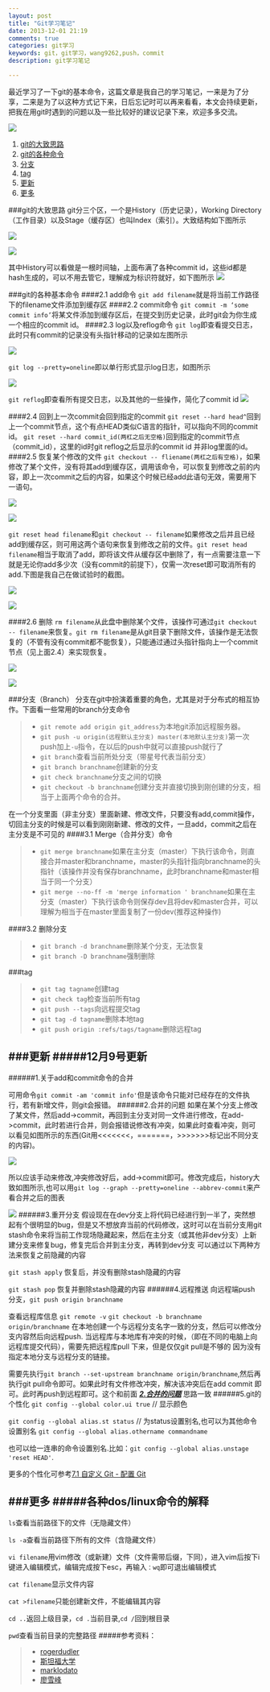 ```yaml
---
layout: post
title: "Git学习笔记"
date: 2013-12-01 21:19
comments: true
categories: git学习
keywords: git，git学习，wang9262,push，commit
description: git学习笔记

---
```


   最近学习了一下git的基本命令，这篇文章是我自己的学习笔记，一来是为了分享，二来是为了以这种方式记下来，日后忘记时可以再来看看，本文会持续更新，把我在用git时遇到的问题以及一些比较好的建议记录下来，欢迎多多交流。
<!--more-->  
![](/images/blogimg/git/git.png) 


1. [git的大致思路](#1)
2. [git的各种命令](#2)
3. [分支](#3)
4. [tag](#4)
5. [更新](#5)
6. [更多](#6)


###<a id="1"></a>git的大致思路
   git分三个区，一个是History（历史记录），Working Directory（工作目录）以及Stage（缓存区）也叫Index（索引）。大致结构如下图所示
   
   ![](/images/blogimg/git/threearea.png) 
   
   ![](/images/blogimg/git/gitmode.png) 
   
   其中History可以看做是一根时间轴，上面布满了各种commit id，这些id都是hash生成的，可以不用去管它，理解成为标识符就好，如下图所示
   ![](/images/blogimg/git/timebar.png) 
   
###<a id="2"></a>git的各种基本命令
####2.1 add命令
`git add filename`就是将当前工作路径下的filename文件添加到缓存区
####2.2 commit命令
`git commit -m ‘some commit info’`将某文件添加到缓存区后，在提交到历史记录，此时git会为你生成一个相应的commit id。
####2.3 log以及reflog命令
`git log`即查看提交日志，此时只有commit的记录没有头指针移动的记录如左图所示

![](/images/blogimg/git/gitlog.png)


`git log --pretty=oneline`即以单行形式显示log日志，如图所示


![](/images/blogimg/git/onelinelog.png)


`git reflog`即查看所有提交日志，以及其他的一些操作，简化了commit id
![](/images/blogimg/git/reflog.png)


####2.4 回到上一次commit会回到指定的commit
`git reset --hard head^`回到上一个commit节点，这个有点HEAD类似C语言的指针，可以指向不同的commit id。
`git reset --hard commit_id(两杠之后无空格)`回到指定的commit节点（commit_id），这里的id时git reflog之后显示的commit id 并非log里面的id。
####2.5 恢复某个修改的文件
`git checkout -- fliename(两杠之后有空格)`，如果修改了某个文件，没有将其add到缓存区，调用该命令，可以恢复到修改之前的内容，即上一次commit之后的内容，如果这个时候已经add此语句无效，需要用下一语句。

![](/images/blogimg/git/check_noadd.png)

![](/images/blogimg/git/check_noadd1.png)

`git reset head filename`和`git checkout -- filename`如果修改之后并且已经add到缓存区，则可用这两个语句来恢复到修改之前的文件。`git reset head filename`相当于取消了add，即将该文件从缓存区中删除了，有一点需要注意一下就是无论你add多少次（没有commit的前提下），仅需一次reset即可取消所有的add.下图是我自己在做试验时的截图。

![](/images/blogimg/git/reset_add.png)

![](/images/blogimg/git/reset_add1.png)

####2.6 删除
`rm filename`从此盘中删除某个文件，该操作可通过`git checkout -- filename`来恢复。`git rm filename`是从git目录下删除文件，该操作是无法恢复的（不管有没有commit都不能恢复），只能通过通过头指针指向上一个commit节点（见上面2.4）来实现恢复。

![](/images/blogimg/git/disk_rm.png)

![](/images/blogimg/git/git_rm.png)



###<a id="3"></a>分支（Branch）
分支在git中扮演着重要的角色，尤其是对于分布式的相互协作。下面看一些常用的branch分支命令


> - `git remote add origin git_address`为本地git添加远程服务器。
> - `git push -u origin(远程默认主分支) master(本地默认主分支)`第一次push加上`-u`指令，在以后的push中就可以直接push就行了
> - `git branch`查看当前所处分支（带星号代表当前分支）
> - `git branch branchname`创建新的分支 
> - `git check branchname`分支之间的切换
> - `git checkout -b branchname`创建分支并直接切换到刚创建的分支，相当于上面两个命令的合并。


在一个分支里面（非主分支）里面新建、修改文件，只要没有add,commit操作，切回主分支的时候是可以看到刚刚新建、修改的文件，一旦add，commit之后在主分支是不可见的
####3.1 Merge（合并分支）命令

> - `git merge branchname`如果在主分支（master）下执行该命令，则直接合并master和branchname，master的头指针指向branchname的头指针（该操作并没有保存branchname，此时branchname和master相当于同一个分支）
> - `git merge --no-ff -m 'merge information ' branchname`如果在主分支（master）下执行该命令则保存dev且将dev和master合并，可以理解为相当于在master里面复制了一份dev(推荐这种操作)

####3.2 删除分支
> - `git branch -d branchname`删除某个分支，无法恢复
> - `git branch -D branchname`强制删除

###<a id="4"></a>tag
> - `git tag tagname`创建tag
> - `git check tag`检查当前所有tag
> - `git push --tags`向远程提交tag
> - `git tag -d tagname`删除本地tag
> - `git push origin :refs/tags/tagname`删除远程tag


###<a id="5"></a>更新
#####12月9号更新
---
######1.关于add和commit命令的合并

可用命令`git commit -am 'commit info'`但是该命令只能对已经存在的文件执行，若有新增文件，则git会报错。
######<a id="modify"></a>2.合并的问题
如果在某个分支上修改了某文件，然后add->commit，再回到主分支对同一文件进行修改，在add->commit，此时若进行合并，则会报错说修改有冲突，如果此时查看冲突，则可以看见如图所示的东西(Git用<<<<<<<，=======，>>>>>>>标记出不同分支的内容)。

![](/images/blogimg/git/merge_modify.png)

所以应该手动来修改,冲突修改好后，add->commit即可。修改完成后，history大致如图所示,也可以用`git log --graph --pretty=oneline --abbrev-commit`来产看合并之后的图表

![](/images/blogimg/git/merge_pic.png)
######3.重开分支
假设现在在dev分支上将代码已经进行到一半了，突然想起有个很明显的bug，但是又不想放弃当前的代码修改，这时可以在当前分支用git stash命令来将当前工作现场隐藏起来，然后在主分支（或其他非dev分支）上新建分支来修复bug，修复完后合并到主分支，再转到dev分支
可以通过以下两种方法来恢复之前隐藏的内容

`git stash apply`  恢复后，并没有删除stash隐藏的内容

`git stash pop`  恢复并删除stash隐藏的内容
######4.远程推送
向远程端push分支，`git push origin branchname`

查看远程库信息 `git remote -v`
`git checkout -b branchname origin/branchname` 在本地创建一个与远程分支名字一致的分支，然后可以修改分支内容然后向远程push.
当远程库与本地库有冲突的时候，（即在不同的电脑上向远程库提交代码），需要先把远程库pull 下来，但是仅仅git pull是不够的
因为没有指定本地分支与远程分支的链接。

需要先执行`git branch --set-upstream branchname origin/branchname`,然后再执行git pull命令即可。如果此时有文件修改冲突，解决该冲突后在add commit 即可。此时再push到远程即可。这个和前面  **_[2.合并的问题](#modify)_**  思路一致
######5.git的个性化
`git config --global color.ui true` // 显示颜色

`git config --global alias.st status` // 为status设置别名,也可以为其他命令设置别名 `git config --global alias.othername commandname`

也可以给一连串的命令设置别名.比如：`git config --global alias.unstage 'reset HEAD'`.

更多的个性化可参考[7.1 自定义 Git - 配置 Git](http://git-scm.com/book/zh/%E8%87%AA%E5%AE%9A%E4%B9%89-Git-%E9%85%8D%E7%BD%AE-Git)

###<a id="6"></a>更多
#####各种dos/linux命令的解释
---
`ls`查看当前路径下的文件（无隐藏文件）

`ls -a`查看当前路径下所有的文件（含隐藏文件）

`vi filename`用vim修改（或新建）文件（文件需带后缀，下同），进入vim后按下i键进入编辑模式，编辑完成按下esc，再输入`：wq`即可退出编辑模式

`cat filename`显示文件内容

`cat >filename`只能创建新文件，不能编辑其内容

`cd ..`返回上级目录，`cd .`当前目录,`cd /`回到根目录

`pwd`查看当前目录的完整路径
#####参考资料：
> - [rogerdudler](http://rogerdudler.github.io/git-guide/index.zh.html)
> - [斯坦福大学](http://www-cs-students.stanford.edu/~blynn/gitmagic/intl/zh_cn/)
> - [marklodato](http://marklodato.github.io/visual-git-guide/index-zh-cn.html#checkout)
> - [廖雪峰](http://www.liaoxuefeng.com/wiki/0013739516305929606dd18361248578c67b8067c8c017b000)

